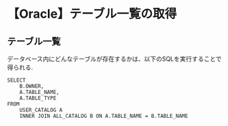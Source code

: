 # 【Oracle】テーブル一覧の取得

## テーブル一覧
データベース内にどんなテーブルが存在するかは、以下のSQLを実行することで得られる.

```
SELECT 
    B.OWNER, 
    A.TABLE_NAME, 
    A.TABLE_TYPE 
FROM 
    USER_CATALOG A 
    INNER JOIN ALL_CATALOG B ON A.TABLE_NAME = B.TABLE_NAME
```
